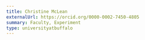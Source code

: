 ```yaml
---
title: Christine McLean
externalUrl: https://orcid.org/0000-0002-7450-4805
summary: Faculty, Experiment
type: universityatbuffalo
---
```

